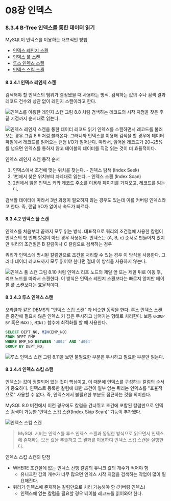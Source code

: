 # 08장 인덱스

### 8.3.4 B-Tree 인덱스를 통한 데이터 읽기

MySQL이 인덱스를 이용하는 대표적인 방법
- [인덱스 레인지 스캔](#8341-인덱스-레인지-스캔)
- [인덱스 풀 스캔](#8342-인덱스-풀-스캔)
- [루스 인덱스 스캔](#8343-루스-인덱스-스캔)
- [인덱스 스킵 스캔](#8344-인덱스-스킵-스캔)

#### 8.3.4.1 인덱스 레인지 스캔
검색해야 할 인덱스의 범위가 결정됐을 때 사용하는 방식. 검색하는 값의 수나 검색 결과 레코드 건수와 상관 없이 레인지 스캔이라고 한다.

![인덱스를 이용한 레인지 스캔](./images/8-8.png)
그림 8.8 처럼 검색하는 레코드의 시작 지점을 찾은 후 끝 지점까지 순서대로 읽는다.

![인덱스 레인지 스캔을 통한 데이터 레코드 읽기](./images/8-9.png)
인덱스를 스캔하면서 레코드를 불러오는 경우 그림 8.9 처럼 불러온다. 그러니까 인덱스를 이용해 검색을 할 경우에 데이터 파일에서 레코드를 읽어오는 랜덤 I/O가 일어난다. 따라서, 읽어올 레코드가 20~25%를 넘으면 인덱스를 통하지 않고 테이블의 데이터를 직접 읽는 것이 더 효율적이다.

인덱스 레인지 스캔 동작 순서
1. 인덱스에서 조건에 맞는 위치를 찾는다. - 인덱스 탐색 (Index Seek)
2. 1번에서 찾은 위치부터 차례대로 읽는다. - 인덱스 스캔 (Index Scan)
3. 2번에서 읽은 인덱스 키와 레코드 주소를 이용해 페이지를 가져오고, 레코드를 읽는다.

검색할 데이터에 따라서 3번 과정이 필요하지 않는 경우도 있는데 이를 커버링 인덱스라고 한다. 즉, 랜덤 I/O가 없어서 속도가 빠르다.

#### 8.3.4.2 인덱스 풀 스캔
인덱스를 처음부터 끝까지 모두 읽는 방식. 대표적으로 쿼리의 조건절에 사용한 칼럼이 인덱스의 첫 번째 칼럼이 아닌 경우 사용된다. 인덱스는 (A, B, c) 순서로 만들어져 있지만 쿼리의 조건절은 B 칼럼이나 C 칼럼으로 검색하는 경우

쿼리가 인덱스에 명시된 칼럼만으로 조건을 처리할 수 있는 경우 이 방식을 사용한다. 그러나 데이터 레코드까지 모두 읽어야 한다면 절대 이 방식을 사용하지 않는다.

![인덱스 풀 스캔](./images/8-10.png)
그림 8.10 처럼 인덱스 리프 노드의 제일 앞 또는 제일 뒤로 이동 후, 리프 노드를 따라서 스캔한다. 이 방식은 인덱스 레인지 스캔보다는 빠르지 않지만 테이블 풀 스캔보다는 효율적이다.

#### 8.3.4.3 루스 인덱스 스캔
오라클과 같은 DBMS의 "인덱스 스킵 스캔" 과 비슷한 동작을 한다. 루스 인덱스 스캔은 중간에 필요치 않은 인덱스 키 값은 무시하고 넘어가는 형태로 처리한다. 보통 `GROUP BY` 혹은 `MAX()`, `MIN()` 함수에 최적화를 할 때 사용한다.

```sql
SELECT DEPT_NO, MIN(EMP_NO)
FROM DEPT_EMP
WHERE EMP_NO BETWEEN 'd002' AND 'd004'
GROUP BY DEPT_NO;
```

![루스 인덱스 스캔](./images/8-11.png)
그림 8.11을 보면 불필요한 부분은 무시하고 필요한 부분만 읽는다.

#### 8.3.4.4 인덱스 스킵 스캔
인덱스는 값이 정렬되어 있는 것이 핵심이고, 이 때문에 인덱스를 구성하는 칼럼의 순서가 중요하다. 인덱스로 등록한 칼럼에 대한 조건이 일부 없는 쿼리는 인덱스를 "효율적으로" 사용할 수 없다. 즉, 인덱스에서 불필요한 부분도 접근하는 것을 의미한다.

MySQL 8.0 버전에서 이런 경우에도 칼럼을 건너뛰고 조건에 포함된 칼럼만으로 인덱스 검색이 가능한 '인덱스 스킵 스캔(Index Skip Scan)' 기능이 추가됐다.

![인덱스 스킵 스캔](./images/8-12.png)
> MySQL 서버는 인덱스를 루스 인덱스 스캔과 동일한 방식으로 읽으면서 인덱스에 존재하는 모든 값을 추출하고 그 결과를 이용하여 인덱스 스킵 스캔을 실행한다.

인덱스 스킵 스캔의 단점
- WHERE 조건절에 없는 인덱스 선행 칼럼의 유니크 값의 개수가 적어야 함
    - 유니크한 값의 개수가 너무 많으면 인덱스 시작 지점을 검색하는 작업이 많이 필요해진다.
- 쿼리가 인덱스에 존재하는 칼럼만으로 처리 가능해야 함 (커버링 인덱스)
    - 인덱스에 없는 칼럼을 필요할 경우 테이블 레코드를 읽어와야 한다.